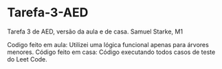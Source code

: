 # Tarefa-3-AED
Tarefa 3 de AED, versão da aula e de casa.
Samuel Starke, M1

Codigo feito em aula: Utilizei uma lógica funcional apenas para árvores menores.
Código feito em casa: Código executando todos casos de teste do Leet Code.
